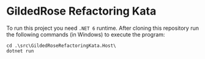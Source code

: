 # GildedRose Refactoring Kata

To run this project you need `.NET 6` runtime. After cloning this repository run the following commands (in Windows) to execute the program:

```
cd .\src\GildedRoseRefactoringKata.Host\
dotnet run
```